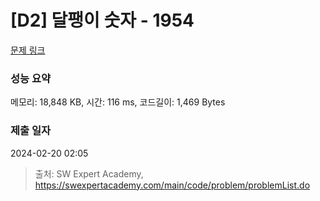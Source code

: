 # [D2] 달팽이 숫자 - 1954 

[문제 링크](https://swexpertacademy.com/main/code/problem/problemDetail.do?contestProbId=AV5PobmqAPoDFAUq) 

### 성능 요약

메모리: 18,848 KB, 시간: 116 ms, 코드길이: 1,469 Bytes

### 제출 일자

2024-02-20 02:05



> 출처: SW Expert Academy, https://swexpertacademy.com/main/code/problem/problemList.do